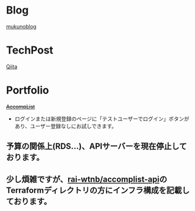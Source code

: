 # Blog

[mukunoblog](https://mukunoblog.com)

# TechPost
[Qiita](https://qiita.com/rai_wtnb)

# Portfolio
~~[AccompList](https://accomplist.work)~~
- ログインまたは新規登録のページに「テストユーザーでログイン」ボタンがあり、ユーザー登録なしにお試しできます。
## 予算の関係上(RDS...)、APIサーバーを現在停止しております。
## 少し煩雑ですが、[rai-wtnb/accomplist-api](https://github.com/rai-wtnb/accomplist-api)のTerraformディレクトリの方にインフラ構成を記載しております。
